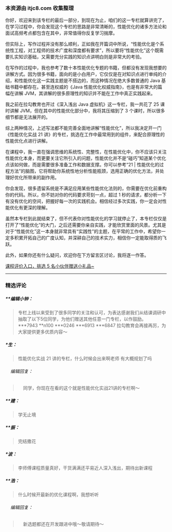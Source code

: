### 本资源由 itjc8.com 收集整理
<p data-nodeid="5189" class="">你好，欢迎来到该专栏的最后一部分，到现在为止，咱们的这一专栏就算讲完了，在学习过程中，你会发现这个专栏的思路是非常清晰的，性能优化的诸多方法论和面试高频考点都包含在其中，非常值得你反复学习揣摩。</p>
<p data-nodeid="5190">但实际上，写作过程并没有那么顺利，正如我在开篇词中所说，“性能优化是个系统性工程，对工程师的技术广度和深度都有要求”，所以要将“性能优化”这个既需要扎实知识基础，又需要充分实践的知识点讲明白则是非常大的考验。</p>
<p data-nodeid="5191">在写作的过程中，我也参考了数十本性能优化专题的书籍，但都没有发现我想要的讲解方式。因为很多书籍，面向的是小白用户，它仅仅是在对知识点进行单纯的介绍，和性能优化这一实践主题是不搭边的，而这种情况在绝大多数普通的 Java 基础书籍中都存在。甚至连权威的《Java 性能优化权威指南》，也是有非常大的篇幅在讲解 JVM，其讲解的很多原理性的知识并不能在工作中真正实践起来。</p>
<p data-nodeid="5192">我之前在拉勾教育也开过《深入浅出 Java 虚拟机》这一专栏，我一共花了 25 课时讲解 JVM，但在其中的性能优化部分中，我将其压缩到了 3 个课时，所以很多细节都是无法展开的。</p>
<p data-nodeid="5193">综上两种情况，上述写法都不能完善全面地讲解“性能优化”，所以我决定开一门《性能优化实战 21 讲》的专栏，挑选在工作中最常用到的组件，来配合原理性的性能优化点进行讲解。</p>
<p data-nodeid="5194">在课程中，我一直在强调思维的系统性、完整性，在性能优化中，你不应该只关注性能优化本身，而更要关注它所引入的问题，性能优化并不是“碰巧”知道某个优化点该如何做，而是需要很多准备工作和数据支撑。你可以参考“21 | 性能优化的过程方法”的脑图，它将帮助你系统性地分析性能瓶颈，选用正确的优化方法，并处理好优化所带来的副作用。</p>
<p data-nodeid="5195">你会发现，很多遗留系统是不满足应用某些性能优化法则的，你需要在优化前重构你的代码。所以，你不妨对你的代码要求苛刻一点，超过 1 秒的请求，都分析一下有没有优化的空间，把握好每一次的实践机会。相信经过多次实践，你一定会对性能优化有更深的理解。</p>
<p data-nodeid="5196">虽然本专栏到此就结束了，但不代表你对性能优化的学习就停止了，本专栏仅仅是打开了“性能优化”的大门，之后还需要你亲自实践，才能欣赏里面的风景。尤其是对于“性能优化”这一本身就非常具有“实践性”的主题，在平常的工作中，希望你一定多积累开拓自己的广度认知，并深耕自己的技术实力，相信你一定能取得质的飞跃。</p>
<p data-nodeid="5253">此外，如果你还有什么疑问，欢迎你在下方留言区讨论，我将逐一作答。</p>
<p data-nodeid="5254" class=""><a href="https://wj.qq.com/s2/7200077/1134/" data-nodeid="5259">课程评价入口，挑选 5 名小伙伴赠送小礼品~</a></p>

---

### 精选评论

##### **编辑小钟：
> 专栏上线以来受到了很多同学的关注和认可，为表达感谢我们从结课调研中抽取了以下5位同学，为他们赠送其他任意一门专栏，以作鼓励。
***7943 **n100  ***0246  ***6913  ***6847
拉勾教育会再接再厉，为大家提供更多优质内容～

##### *生：
> 性能优化实战 21 讲的专栏，什么时候会出来啊老师 有大概规划了吗

 ###### &nbsp;&nbsp;&nbsp; 编辑回复：
> &nbsp;&nbsp;&nbsp; 同学，你现在在看的这个就是性能优化实战21讲的专栏啊～

##### **建：
> 学无止境

##### **振：
> 完结撒花

##### *波：
> 李师傅课程质量真好，干货满满还平易近人深入浅出，期待出新课程

##### **浩：
> 什么时候开最新的优化课程啊，我想听听

 ###### &nbsp;&nbsp;&nbsp; 编辑回复：
> &nbsp;&nbsp;&nbsp; 新选题都还在开发跟进中哦～敬请期待～


